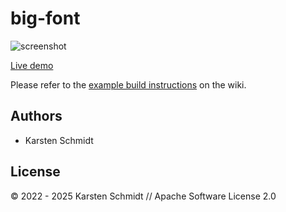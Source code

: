 # big-font

![screenshot](https://raw.githubusercontent.com/thi-ng/umbrella/develop/assets/examples/big-font.png)

[Live demo](http://demo.thi.ng/umbrella/big-font/)

Please refer to the [example build instructions](https://github.com/thi-ng/umbrella/wiki/Example-build-instructions) on the wiki.

## Authors

- Karsten Schmidt

## License

&copy; 2022 - 2025 Karsten Schmidt // Apache Software License 2.0
